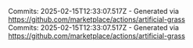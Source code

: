 Commits: 2025-02-15T12:33:07.517Z - Generated via https://github.com/marketplace/actions/artificial-grass
<br>
Commits: 2025-02-15T12:33:07.517Z - Generated via https://github.com/marketplace/actions/artificial-grass
<br>
